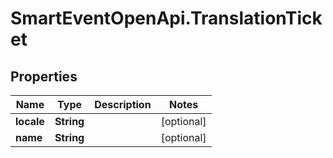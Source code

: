 # SmartEventOpenApi.TranslationTicket

## Properties
Name | Type | Description | Notes
------------ | ------------- | ------------- | -------------
**locale** | **String** |  | [optional] 
**name** | **String** |  | [optional] 
